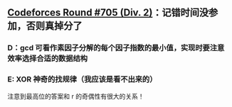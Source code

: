
## [Codeforces Round #705 (Div. 2)](https://codeforces.com/contest/1493)：记错时间没参加，否则真掉分了

### D：gcd 可看作素因子分解的每个因子指数的最小值，实现时要注意效率选择合适的数据结构

### E: XOR 神奇的找规律（我应该是看不出来的）

注意到最高位的答案和 r 的奇偶性有很大的关系！